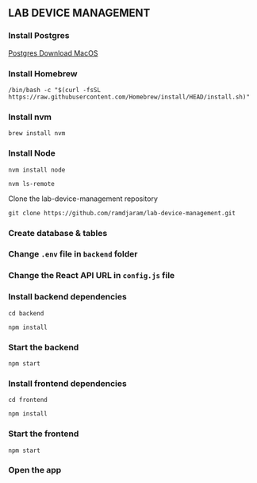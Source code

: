 ## LAB DEVICE MANAGEMENT

### Install Postgres

[Postgres Download MacOS](https://www.postgresql.org/download/macosx/)

### Install Homebrew

`/bin/bash -c "$(curl -fsSL https://raw.githubusercontent.com/Homebrew/install/HEAD/install.sh)"`

### Install nvm

`brew install nvm`

### Install Node

`nvm install node`

`nvm ls-remote`

Clone the lab-device-management repository

`git clone https://github.com/ramdjaram/lab-device-management.git`

### Create database & tables

### Change `.env` file in `backend` folder

### Change the React API URL in `config.js` file

### Install backend dependencies

`cd backend`

`npm install`

### Start the backend

`npm start`

### Install frontend dependencies

`cd frontend`

`npm install`

### Start the frontend

`npm start`

### Open the app
